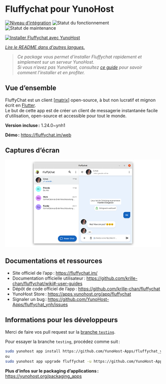 <!--
Nota bene : ce README est automatiquement généré par <https://github.com/YunoHost/apps/tree/master/tools/readme_generator>
Il NE doit PAS être modifié à la main.
-->

# Fluffychat pour YunoHost

[![Niveau d’intégration](https://apps.yunohost.org/badge/integration/fluffychat)](https://ci-apps.yunohost.org/ci/apps/fluffychat/)
![Statut du fonctionnement](https://apps.yunohost.org/badge/state/fluffychat)
![Statut de maintenance](https://apps.yunohost.org/badge/maintained/fluffychat)

[![Installer Fluffychat avec YunoHost](https://install-app.yunohost.org/install-with-yunohost.svg)](https://install-app.yunohost.org/?app=fluffychat)

*[Lire le README dans d'autres langues.](./ALL_README.md)*

> *Ce package vous permet d’installer Fluffychat rapidement et simplement sur un serveur YunoHost.*  
> *Si vous n’avez pas YunoHost, consultez [ce guide](https://yunohost.org/install) pour savoir comment l’installer et en profiter.*

## Vue d’ensemble

FluffyChat est un client [[matrix](https://matrix.org)] open-source, à but non lucratif et mignon écrit en [Flutter](https://flutter.dev).  
Le but de cette app est de créer un client de messagerie instantanée facile d'utilisation, open-source et accessible pour tout le monde.


**Version incluse :** 1.24.0~ynh1

**Démo :** <https://fluffychat.im/web>

## Captures d’écran

![Capture d’écran de Fluffychat](./doc/screenshots/screenshot.png)

## Documentations et ressources

- Site officiel de l’app : <https://fluffychat.im/>
- Documentation officielle utilisateur : <https://github.com/krille-chan/fluffychat/wiki#-user-guides>
- Dépôt de code officiel de l’app : <https://github.com/krille-chan/fluffychat>
- YunoHost Store : <https://apps.yunohost.org/app/fluffychat>
- Signaler un bug : <https://github.com/YunoHost-Apps/fluffychat_ynh/issues>

## Informations pour les développeurs

Merci de faire vos pull request sur la [branche `testing`](https://github.com/YunoHost-Apps/fluffychat_ynh/tree/testing).

Pour essayer la branche `testing`, procédez comme suit :

```bash
sudo yunohost app install https://github.com/YunoHost-Apps/fluffychat_ynh/tree/testing --debug
ou
sudo yunohost app upgrade fluffychat -u https://github.com/YunoHost-Apps/fluffychat_ynh/tree/testing --debug
```

**Plus d’infos sur le packaging d’applications :** <https://yunohost.org/packaging_apps>

